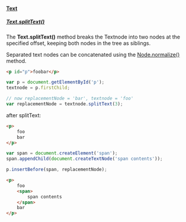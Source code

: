 #### [Text](https://developer.mozilla.org/en-US/docs/Web/API/Text)

##### [Text.splitText()](https://developer.mozilla.org/en-US/docs/Web/API/Text/splitText)

The **Text.splitText()** method breaks the Textnode into two nodes at the specified offset, keeping both nodes in the tree as siblings.

Separated text nodes can be concatenated using the [Node.normalize()](https://developer.mozilla.org/en-US/docs/Web/API/Node/normalize) method.

```html
<p id="p">foobar</p>
```

```javascript
var p = document.getElementById('p');
textnode = p.firstChild;

// now replacementNode = 'bar', textnode = 'foo'
var replacementNode = textnode.splitText(3);
```
after splitText:

```html
<p>
    foo
    bar
</p>
```

```javascript
var span = document.createElement('span');
span.appendChild(document.createTextNode('span contents'));

p.insertBefore(span, replacementNode);
```

```html
<p>
    foo
    <span>
        span contents
    </span>
    bar
</p>
```

